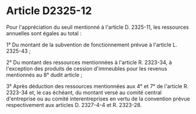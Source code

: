 # Article D2325-12

Pour l'appréciation du seuil mentionné à l'article D. 2325-11, les ressources annuelles sont égales au total : 

1° Du montant de la subvention de fonctionnement prévue à l'article L. 2325-43 ; 

2° Du montant des ressources mentionnées à l'article R. 2323-34, à l'exception des produits de cession d'immeubles pour les revenus mentionnés au 8° dudit article ; 

3° Après déduction des ressources mentionnées aux 4° et 7° de l'article R. 2323-34 et, le cas échéant, du montant versé au comité central d'entreprise ou au comité interentreprises en vertu de la convention prévue respectivement aux articles D. 2327-4-4 et R. 2323-28.